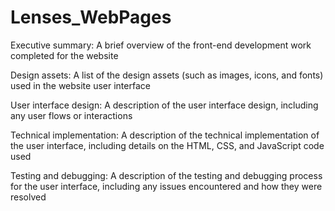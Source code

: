 # Lenses_WebPages


Executive summary: 
A brief overview of the front-end development work completed for the website

Design assets: 
A list of the design assets (such as images, icons, and fonts) used in the website user interface

User interface design: 
A description of the user interface design, including any user flows or interactions

Technical implementation: 
A description of the technical implementation of the user interface, including details on the HTML, CSS, and JavaScript code used

Testing and debugging: A description of the testing and debugging process for the user interface, including any issues encountered and how they were resolved
